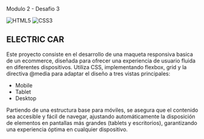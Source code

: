 Modulo 2 - Desafio 3

![HTML5](https://img.shields.io/badge/html5-%23E34F26.svg?style=flat&logo=html5&logoColor=white) ![CSS3](https://img.shields.io/badge/css3-%231572B6.svg?style=flat&logo=css3&logoColor=white)

## ELECTRIC CAR
Este proyecto consiste en el desarrollo de una maqueta responsiva basica de un ecommerce, diseñada para ofrecer una experiencia de usuario fluida en diferentes dispositivos. Utiliza CSS, implementando flexbox, grid y la directiva @media para adaptar el diseño a tres vistas principales:

- Mobile
- Tablet
- Desktop

Partiendo de una estructura base para móviles, se asegura que el contenido sea accesible y fácil de navegar, ajustando automáticamente la disposición de elementos en pantallas más grandes (tablets y escritorios), garantizando una experiencia óptima en cualquier dispositivo.
